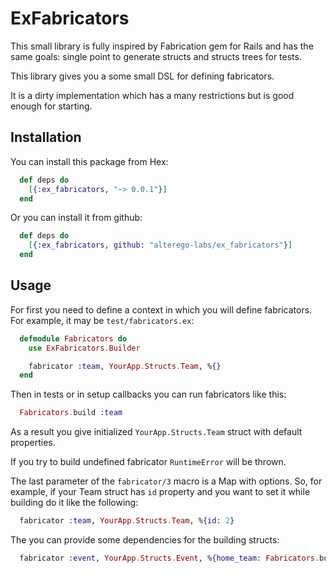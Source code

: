 # ExFabricators

This small library is fully inspired by Fabrication gem for Rails and has the same goals: single
point to generate structs and structs trees for tests.

This library gives you a some small DSL for defining fabricators.

It is a dirty implementation which has a many restrictions but is good enough for starting.

## Installation

You can install this package from Hex:

```elixir
  def deps do
    [{:ex_fabricators, "~> 0.0.1"}]
  end
```

Or you can install it from github:

```elixir
  def deps do
    [{:ex_fabricators, github: "alterego-labs/ex_fabricators"}]
  end
```

## Usage

For first you need to define a context in which you will define fabricators. For example, it
may be `test/fabricators.ex`:

```elixir
  defmodule Fabricators do
    use ExFabricators.Builder

    fabricator :team, YourApp.Structs.Team, %{}
  end
```

Then in tests or in setup callbacks you can run fabricators like this:

```elixir
  Fabricators.build :team
```

As a result you give initialized `YourApp.Structs.Team` struct with default properties.

If you try to build undefined fabricator `RuntimeError` will be thrown.

The last parameter of the `fabricator/3` macro is a Map with options. So, for example,
if your Team struct has `id`
property and you want to set it while building do it like the following:
  
```elixir
  fabricator :team, YourApp.Structs.Team, %{id: 2}
```

The you can provide some dependencies for the building structs:
  
```elixir
  fabricator :event, YourApp.Structs.Event, %{home_team: Fabricators.build(:team)}
```
